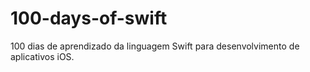 # 100-days-of-swift
100 dias de aprendizado da linguagem Swift para desenvolvimento de aplicativos iOS.
